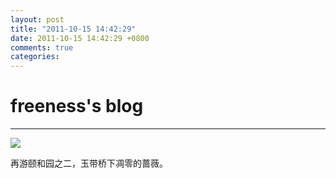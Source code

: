 ```yaml
---
layout: post
title: "2011-10-15 14:42:29"
date: 2011-10-15 14:42:29 +0800
comments: true
categories: 
---
```


# freeness's blog

----------

![](http://okqmqrbgo.bkt.clouddn.com/201110151442291.jpg)

>
再游颐和园之二，玉带桥下凋零的蔷薇。
